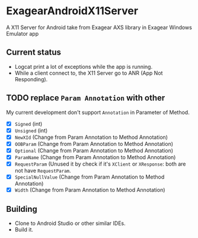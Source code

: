 # ExagearAndroidX11Server
A X11 Server for Android take from Exagear AXS library in Exagear Windows Emulator app

## Current status
- Logcat print a lot of exceptions while the app is running.
- While a client connect to, the X11 Server go to ANR (App Not Responding).

## TODO replace `Param Annotation` with other
My current development don't support `Annotation` in Parameter of Method.
- [x] `Signed` (int)
- [x] `Unsigned` (int)
- [x] `NewXId` (Change from Param Annotation to Method Annotation)
- [x] `OOBParam` (Change from Param Annotation to Method Annotation)
- [x] `Optional` (Change from Param Annotation to Method Annotation)
- [x] `ParamName` (Change from Param Annotation to Method Annotation)
- [x] `RequestParam` (Unused it by check if it's `XClient` or `XResponse`: both are not have `RequestParam`.
- [x] `SpecialNullValue` (Change from Param Annotation to Method Annotation)
- [x] `Width` (Change from Param Annotation to Method Annotation)

## Building
- Clone to Android Studio or other similar IDEs.
- Build it.

